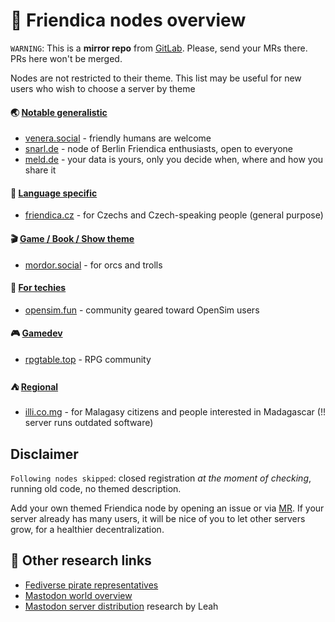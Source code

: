 
# :jack_o_lantern: Friendica nodes overview

`WARNING`: This is a __mirror repo__ from [GitLab](https://gitlab.com/distributopia/friendica-world-overview). Please, send your MRs there. PRs here won't be merged.

Nodes are not restricted to their theme. This list may be useful for new users who wish to choose a server by theme

#### :earth_asia: [Notable generalistic](#notable-generalistic)
* [venera.social](https://venera.social) - friendly humans are welcome
* [snarl.de](https://snarl.de) - node of Berlin Friendica enthusiasts, open to everyone
* [meld.de](https://meld.de) - your data is yours, only you decide when, where and how you share it

#### :flags: [Language specific](#languages)
* [friendica.cz](https://friendica.cz) - for Czechs and Czech-speaking people (general purpose)

#### :clapper: [Game / Book / Show theme](#entertainment)
* [mordor.social](https://mordor.social) - for orcs and trolls

#### :penguin: [For techies](servers-for-techies)
* [opensim.fun](https://opensim.fun) - community geared toward OpenSim users

#### :video_game: [Gamedev](#gamedev)
* [rpgtable.top](https://rpgtable.top) - RPG community

#### :tent: [Regional](#regional)
* [illi.co.mg](https://illi.co.mg) - for Malagasy citizens and people interested in Madagascar (!! server runs outdated software)

## Disclaimer
`Following nodes skipped`: closed registration *at the moment of checking*, running old code, no themed description.

Add your own themed Friendica node by opening an issue or via [MR](https://gitlab.com/distributopia/friendica-world-overview). If your server already has many users, it will be nice of you to let other servers grow, for a healthier decentralization.

## 🌟 Other research links
- [Fediverse pirate representatives](https://gitlab.com/distributopia/caramba)
- [Mastodon world overview](https://gitlab.com/distributopia/masto-world-overview)
- [Mastodon server distribution](https://chaos.social/@leah/99837391793032137) research by Leah

